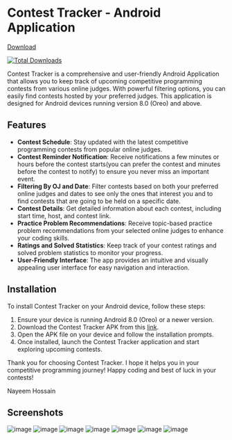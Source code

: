 # Contest Tracker - Android Application
[Download](https://github.com/im-nayeem/contest-tracker-android/releases/download/v1.3.1/contest-tracker.apk)

[![Total Downloads](https://img.shields.io/github/downloads/im-nayeem/contest-tracker-android/total.svg)](https://github.com/im-nayeem/contest-tracker-android/releases)

Contest Tracker is a comprehensive and user-friendly Android Application that allows you to keep track of upcoming competitive programming contests from various online judges. With powerful filtering options, you can easily find contests hosted by your preferred judges. This application is designed for Android devices running version 8.0 (Oreo) and above.

## Features

- **Contest Schedule**: Stay updated with the latest competitive programming contests from popular online judges.
- **Contest Reminder Notification**: Receive notifications a few minutes or hours before the contest starts(you can prefer the contest and minutes before the contest to notify) to ensure you never miss an important event.
- **Filtering By OJ and Date**: Filter contests based on both your preferred online judges and dates to see only the ones that interest you and to find contests that are going to be held on a specific date.
- **Contest Details**: Get detailed information about each contest, including start time, host, and contest link.
- **Practice Problem Recommendations**: Receive topic-based practice problem recommendations from your selected online judges to enhance your coding skills.
- **Ratings and Solved Statistics**: Keep track of your contest ratings and solved problem statistics to monitor your progress.
- **User-Friendly Interface**: The app provides an intuitive and visually appealing user interface for easy navigation and interaction.
  

## Installation

To install Contest Tracker on your Android device, follow these steps:

1. Ensure your device is running Android 8.0 (Oreo) or a newer version.
2. Download the Contest Tracker APK from this [link](https://github.com/im-nayeem/contest-tracker-android/releases/download/v1.3.1/contest-tracker.apk).
3. Open the APK file on your device and follow the installation prompts.
4. Once installed, launch the Contest Tracker application and start exploring upcoming contests.


Thank you for choosing Contest Tracker. I hope it helps you in your competitive programming journey! Happy coding and best of luck in your contests!

Nayeem Hossain

## Screenshots
![image](https://github.com/im-nayeem/contest-tracker-android/assets/77660934/c0b83313-937f-4dab-a045-d7b39a813053)
![image](https://github.com/im-nayeem/contest-tracker-android/assets/77660934/26376822-ef40-4e54-bb09-22503459828f)
![image](https://github.com/im-nayeem/contest-tracker-android/assets/77660934/221c0fd7-6f1d-416b-95cb-0e2719605945)
![image](https://github.com/im-nayeem/contest-tracker-android/assets/77660934/7d2d31df-8aa2-4d9d-b05b-9b4055b1d03c)
![image](https://github.com/im-nayeem/contest-tracker-android/assets/77660934/305358b7-0ad3-4713-a067-3742d21e922a)
![image](https://github.com/im-nayeem/contest-tracker-android/assets/77660934/fb64e11c-fabc-4d96-80ab-9b07e624e6fa)
![image](https://github.com/im-nayeem/contest-tracker-android/assets/77660934/9c0e7ce2-f461-43a3-848c-feacbd0625c4)




